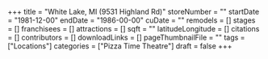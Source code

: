 +++
title = "White Lake, MI (9531 Highland Rd)"
storeNumber = ""
startDate = "1981-12-00"
endDate = "1986-00-00"
cuDate = ""
remodels = []
stages = []
franchisees = []
attractions = []
sqft = ""
latitudeLongitude = []
citations = []
contributors = []
downloadLinks = []
pageThumbnailFile = ""
tags = ["Locations"]
categories = ["Pizza Time Theatre"]
draft = false
+++
